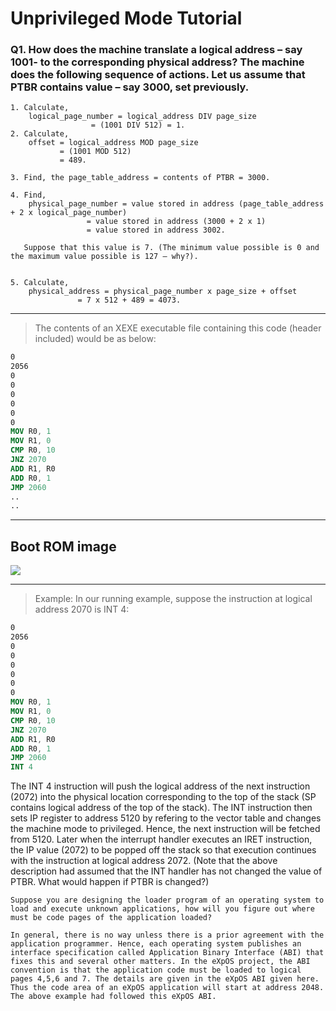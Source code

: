 # Unprivileged Mode Tutorial

### Q1. How does the machine translate a logical address – say 1001- to the corresponding physical address? The machine does the following sequence of actions. Let us assume that PTBR contains value – say 3000, set previously.

```.
1. Calculate,
    logical_page_number = logical_address DIV page_size
                  = (1001 DIV 512) = 1. 
2. Calculate,
    offset = logical_address MOD page_size
           = (1001 MOD 512)
           = 489. 

3. Find, the page_table_address = contents of PTBR = 3000.

4. Find, 
    physical_page_number = value stored in address (page_table_address + 2 x logical_page_number)  
                 = value stored in address (3000 + 2 x 1)   
                 = value stored in address 3002.  

   Suppose that this value is 7. (The minimum value possible is 0 and the maximum value possible is 127 – why?). 


5. Calculate,
    physical_address = physical_page_number x page_size + offset
               = 7 x 512 + 489 = 4073. 
```

---

> The contents of an XEXE executable file containing this code (header included) would be as below:
```nasm
0
2056
0
0
0
0
0
0
MOV R0, 1
MOV R1, 0
CMP R0, 10
JNZ 2070
ADD R1, R0
ADD R0, 1
JMP 2060
..
..
```

---

## Boot ROM image

<img src="D:/NITC/OS_LAB/OS-Lab-Master/~Attachments/bootrom.png" />

---

> Example: In our running example, suppose the instruction at logical address 2070 is INT 4:

```nasm
0
2056
0
0
0
0
0
0
MOV R0, 1
MOV R1, 0
CMP R0, 10
JNZ 2070
ADD R1, R0
ADD R0, 1
JMP 2060
INT 4
```

The INT 4 instruction will push the logical address of the next instruction (2072) into the physical location corresponding to the top of the stack (SP contains logical address of the top of the stack). The INT instruction then sets IP register to address 5120 by refering to the vector table and changes the machine mode to privileged. Hence, the next instruction will be fetched from 5120. Later when the interrupt handler executes an IRET instruction, the IP value (2072) to be popped off the stack so that execution continues with the instruction at logical address 2072. (Note that the above description had assumed that the INT handler has not changed the value of PTBR. What would happen if PTBR is changed?)

```ad-note
Suppose you are designing the loader program of an operating system to load and execute unknown applications, how will you figure out where must be code pages of the application loaded?

In general, there is no way unless there is a prior agreement with the application programmer. Hence, each operating system publishes an interface specification called Application Binary Interface (ABI) that fixes this and several other matters. In the eXpOS project, the ABI convention is that the application code must be loaded to logical pages 4,5,6 and 7. The details are given in the eXpOS ABI given here. Thus the code area of an eXpOS application will start at address 2048. The above example had followed this eXpOS ABI.
```
